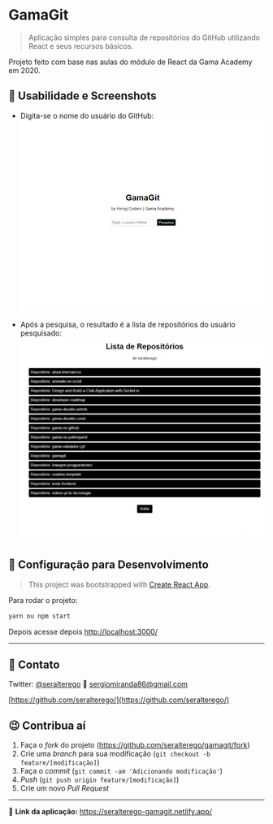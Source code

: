 # GamaGit

> Aplicação simples para consulta de repositórios do GitHub utilizando React e seus recursos básicos.

Projeto feito com base nas aulas do módulo de React da Gama Academy em 2020.

## :rocket: Usabilidade e Screenshots

- Digita-se o nome do usuário do GitHub:<br>
  ![Screen01](./screenshoots/screen01.png)

- Após a pesquisa, o resultado é a lista de repositórios do usuário pesquisado:<br>
![Screen03](./screenshoots/screen02.png)

## :wrench: Configuração para Desenvolvimento

> This project was bootstrapped with [Create React App](https://github.com/facebook/create-react-app).

Para rodar o projeto:

```sh
yarn ou npm start
```

Depois acesse depois <http://localhost:3000/> 

---

## :email: Contato

Twitter: [@seralterego](https://twitter.com/seralterego)
:email: sergiomiranda86@gmail.com

<!-- Distribuído sob a licença FREE. Veja `LICENSE` para mais informações. -->

[https://github.com/seralterego/](https://github.com/seralterego/)

## :wink: Contribua aí

1. Faça o _fork_ do projeto (<https://github.com/seralterego/gamagit/fork>)
2. Crie uma _branch_ para sua modificação (`git checkout -b feature/[modificação]`)
3. Faça o _commit_ (`git commit -am 'Adicionando modificação'`)
4. _Push_ (`git push origin feature/[modificação]`)
5. Crie um novo _Pull Request_

---

:link: **Link da aplicação:** <https://seralterego-gamagit.netlify.app/>
